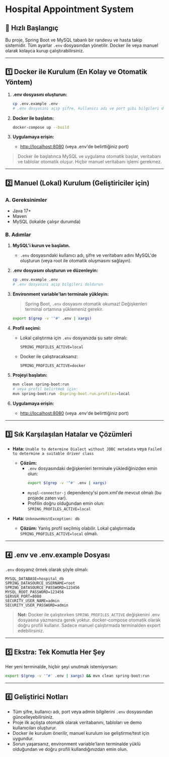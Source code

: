 # Hospital Appointment System

## 🚀 Hızlı Başlangıç

Bu proje, Spring Boot ve MySQL tabanlı bir randevu ve hasta takip sistemidir. Tüm ayarlar `.env` dosyasından yönetilir. Docker ile veya manuel olarak kolayca kurup çalıştırabilirsiniz.

---

## 1️⃣ Docker ile Kurulum (En Kolay ve Otomatik Yöntem)

1. **.env dosyasını oluşturun:**
   ```bash
   cp .env.example .env
   # .env dosyasını açıp şifre, kullanıcı adı ve port gibi bilgileri düzenleyin
   ```

2. **Docker ile başlatın:**
   ```bash
   docker-compose up --build
   ```

3. **Uygulamaya erişin:**
   - [http://localhost:8080](http://localhost:8080) (veya .env'de belirttiğiniz port)

> Docker ile başlatınca MySQL ve uygulama otomatik başlar, veritabanı ve tablolar otomatik oluşur. Hiçbir manuel veritabanı işlemi gerekmez.

---

## 2️⃣ Manuel (Lokal) Kurulum (Geliştiriciler için)

### A. Gereksinimler
- Java 17+
- Maven
- MySQL (lokalde çalışır durumda)

### B. Adımlar

1. **MySQL'i kurun ve başlatın.**
   - `.env` dosyasındaki kullanıcı adı, şifre ve veritabanı adını MySQL'de oluşturun (veya root ile otomatik oluşmasını sağlayın).

2. **.env dosyasını oluşturun ve düzenleyin:**
   ```bash
   cp .env.example .env
   # .env dosyasını açıp bilgileri doldurun
   ```

3. **Environment variable'ları terminale yükleyin:**
   > Spring Boot, `.env` dosyasını otomatik okumaz! Değişkenleri terminal ortamına yüklemeniz gerekir.
   ```bash
   export $(grep -v '^#' .env | xargs)
   ```

4. **Profil seçimi:**
   - Lokal çalıştırma için `.env` dosyanızda şu satır olmalı:
     ```
     SPRING_PROFILES_ACTIVE=local
     ```
   - Docker ile çalıştıracaksanız:
     ```
     SPRING_PROFILES_ACTIVE=docker
     ```

5. **Projeyi başlatın:**
   ```bash
   mvn clean spring-boot:run
   # veya profil belirtmek için:
   mvn spring-boot:run -Dspring-boot.run.profiles=local
   ```

6. **Uygulamaya erişin:**
   - [http://localhost:8080](http://localhost:8080) (veya .env'de belirttiğiniz port)

---

## 3️⃣ Sık Karşılaşılan Hatalar ve Çözümleri

- **Hata:** `Unable to determine Dialect without JDBC metadata` veya `Failed to determine a suitable driver class`
  - **Çözüm:**
    - `.env` dosyasındaki değişkenleri terminale yüklediğinizden emin olun:
      ```bash
      export $(grep -v '^#' .env | xargs)
      ```
    - `mysql-connector-j` dependency'si pom.xml'de mevcut olmalı (bu projede zaten var).
    - Profilin doğru olduğundan emin olun: `SPRING_PROFILES_ACTIVE=local`

- **Hata:** `UnknownHostException: db`
  - **Çözüm:** Yanlış profil seçilmiş olabilir. Lokal çalıştırmada `SPRING_PROFILES_ACTIVE=local` olmalı.

---

## 4️⃣ .env ve .env.example Dosyası

`.env` dosyanız örnek olarak şöyle olmalı:
```
MYSQL_DATABASE=hospital_db
SPRING_DATASOURCE_USERNAME=root
SPRING_DATASOURCE_PASSWORD=123456
MYSQL_ROOT_PASSWORD=123456
SERVER_PORT=8080
SECURITY_USER_NAME=admin
SECURITY_USER_PASSWORD=admin
```

> **Not:** Docker ile çalıştırırken `SPRING_PROFILES_ACTIVE` değişkenini .env dosyasına yazmanıza gerek yoktur. docker-compose otomatik olarak doğru profili kullanır. Sadece manuel çalıştırmada terminalden export edebilirsiniz.

---

## 5️⃣ Ekstra: Tek Komutla Her Şey

Her yeni terminalde, hiçbir şeyi unutmak istemiyorsan:
```bash
export $(grep -v '^#' .env | xargs) && mvn clean spring-boot:run
```

---

## 6️⃣ Geliştirici Notları
- Tüm şifre, kullanıcı adı, port veya admin bilgilerini `.env` dosyasından güncelleyebilirsiniz.
- Proje ilk açılışta otomatik olarak veritabanını, tabloları ve demo kullanıcıları oluşturur.
- Docker ile kurulum önerilir, manuel kurulum ise geliştirme/test için uygundur.
- Sorun yaşarsanız, environment variable'ların terminalde yüklü olduğundan ve doğru profili kullandığınızdan emin olun. 